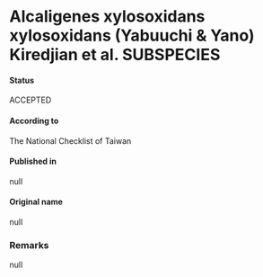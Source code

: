 Alcaligenes xylosoxidans xylosoxidans (Yabuuchi & Yano) Kiredjian et al. SUBSPECIES
=======

#### Status
ACCEPTED

#### According to
The National Checklist of Taiwan

#### Published in
null

#### Original name
null

### Remarks
null